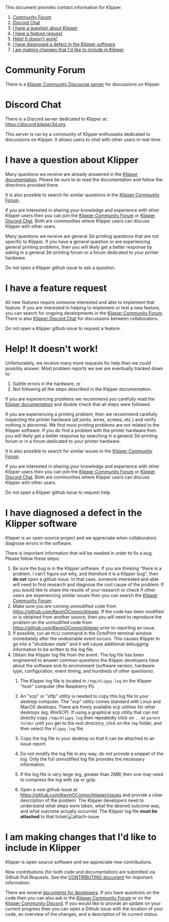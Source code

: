 This document provides contact information for Klipper.

1. [Community Forum](#community-forum)
1. [Discord Chat](#discord-chat)
1. [I have a question about Klipper](#i-have-a-question-about-klipper)
1. [I have a feature request](#i-have-a-feature-request)
1. [Help! It doesn't work!](#help-it-doesnt-work)
1. [I have diagnosed a defect in the Klipper software](#i-have-diagnosed-a-defect-in-the-klipper-software)
1. [I am making changes that I'd like to include in Klipper](#i-am-making-changes-that-id-like-to-include-in-klipper)

# Community Forum

There is a [Klipper Community Discourse server](https://community.klipper3d.org) for discussions on Klipper.

# Discord Chat

There is a Discord server dedicated to Klipper at: <https://discord.klipper3d.org>.

This server is run by a community of Klipper enthusiasts dedicated to discussions on Klipper. It allows users to chat with other users in real-time.

# I have a question about Klipper

Many questions we receive are already answered in the [Klipper documentation](Overview.md). Please be sure to to read the documentation and follow the directions provided there.

It is also possible to search for similar questions in the [Klipper Community Forum](#community-forum).

If you are interested in sharing your knowledge and experience with other Klipper users then you can join the [Klipper Community Forum](#community-forum) or [Klipper Discord Chat](#discord-chat). Both are communities where Klipper users can discuss Klipper with other users.

Many questions we receive are general 3d-printing questions that are not specific to Klipper. If you have a general question or are experiencing general printing problems, then you will likely get a better response by asking in a general 3d-printing forum or a forum dedicated to your printer hardware.

Do not open a Klipper github issue to ask a question.

# I have a feature request

All new features require someone interested and able to implement that feature. If you are interested in helping to implement or test a new feature, you can search for ongoing developments in the [Klipper Community Forum](#community-forum). There is also [Klipper Discord Chat](#discord-chat) for discussions between collaborators.

Do not open a Klipper github issue to request a feature.

# Help! It doesn't work!

Unfortunately, we receive many more requests for help than we could possibly answer. Most problem reports we see are eventually tracked down to:

1. Subtle errors in the hardware, or
1. Not following all the steps described in the Klipper documentation.

If you are experiencing problems we recommend you carefully read the [Klipper documentation](Overview.md) and double check that all steps were followed.

If you are experiencing a printing problem, then we recommend carefully inspecting the printer hardware (all joints, wires, screws, etc.) and verify nothing is abnormal. We find most printing problems are not related to the Klipper software. If you do find a problem with the printer hardware then you will likely get a better response by searching in a general 3d-printing forum or in a forum dedicated to your printer hardware.

It is also possible to search for similar issues in the [Klipper Community Forum](#community-forum).

If you are interested in sharing your knowledge and experience with other Klipper users then you can join the [Klipper Community Forum](#community-forum) or [Klipper Discord Chat](#discord-chat). Both are communities where Klipper users can discuss Klipper with other users.

Do not open a Klipper github issue to request help.

# I have diagnosed a defect in the Klipper software

Klipper is an open-source project and we appreciate when collaborators diagnose errors in the software.

There is important information that will be needed in order to fix a bug. Please follow these steps:

1. Be sure the bug is in the Klipper software. If you are thinking "there is a problem, I can't figure out why, and therefore it is a Klipper bug", then **do not** open a github issue. In that case, someone interested and able will need to first research and diagnose the root cause of the problem. If you would like to share the results of your research or check if other users are experiencing similar issues then you can search the [Klipper Community Forum](#community-forum).
1. Make sure you are running unmodified code from <https://github.com/KevinOConnor/klipper>. If the code has been modified or is obtained from another source, then you will need to reproduce the problem on the unmodified code from <https://github.com/KevinOConnor/klipper> prior to reporting an issue.
1. If possible, run an `M112` command in the OctoPrint terminal window immediately after the undesirable event occurs. This causes Klipper to go into a "shutdown state" and it will cause additional debugging information to be written to the log file.
1. Obtain the Klipper log file from the event. The log file has been engineered to answer common questions the Klipper developers have about the software and its environment (software version, hardware type, configuration, event timing, and hundreds of other questions).
   1. The Klipper log file is located in `/tmp/klippy.log` on the Klipper "host" computer (the Raspberry Pi).
   1. An "scp" or "sftp" utility is needed to copy this log file to your desktop computer. The "scp" utility comes standard with Linux and MacOS desktops. There are freely available scp utilities for other desktops (eg, WinSCP). If using a graphical scp utility that can not directly copy `/tmp/klippy.log` then repeatedly click on `..` or `parent folder` until you get to the root directory, click on the `tmp` folder, and then select the `klippy.log` file.
   1. Copy the log file to your desktop so that it can be attached to an issue report.
   1. Do not modify the log file in any way; do not provide a snippet of the log. Only the full unmodified log file provides the necessary information.
   1. If the log file is very large (eg, greater than 2MB) then one may need to compress the log with zip or gzip.

   1. Open a new github issue at <https://github.com/KevinOConnor/klipper/issues> and provide a clear description of the problem. The Klipper developers need to understand what steps were taken, what the desired outcome was, and what outcome actually occurred. The Klipper log file **must be attached** to that ticket:![attach-issue](img/attach-issue.png)

# I am making changes that I'd like to include in Klipper

Klipper is open-source software and we appreciate new contributions.

New contributions (for both code and documentation) are submitted via Github Pull Requests. See the [CONTRIBUTING document](CONTRIBUTING.md) for important information.

There are several [documents for developers](Overview.md#developer-documentation). If you have questions on the code then you can also ask in the [Klipper Community Forum](#community-forum) or on the [Klipper Community Discord](#discord-chat). If you would like to provide an update on your current progress then you can open a Github issue with the location of your code, an overview of the changes, and a description of its current status.
